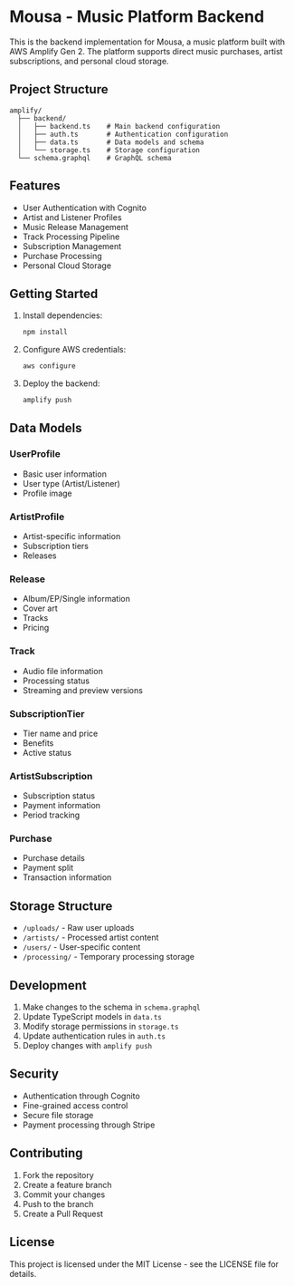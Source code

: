# Mousa - Music Platform Backend

This is the backend implementation for Mousa, a music platform built with AWS Amplify Gen 2. The platform supports direct music purchases, artist subscriptions, and personal cloud storage.

## Project Structure

```
amplify/
  ├── backend/
  │   ├── backend.ts    # Main backend configuration
  │   ├── auth.ts       # Authentication configuration
  │   ├── data.ts       # Data models and schema
  │   └── storage.ts    # Storage configuration
  └── schema.graphql    # GraphQL schema
```

## Features

- User Authentication with Cognito
- Artist and Listener Profiles
- Music Release Management
- Track Processing Pipeline
- Subscription Management
- Purchase Processing
- Personal Cloud Storage

## Getting Started

1. Install dependencies:

   ```bash
   npm install
   ```

2. Configure AWS credentials:

   ```bash
   aws configure
   ```

3. Deploy the backend:
   ```bash
   amplify push
   ```

## Data Models

### UserProfile

- Basic user information
- User type (Artist/Listener)
- Profile image

### ArtistProfile

- Artist-specific information
- Subscription tiers
- Releases

### Release

- Album/EP/Single information
- Cover art
- Tracks
- Pricing

### Track

- Audio file information
- Processing status
- Streaming and preview versions

### SubscriptionTier

- Tier name and price
- Benefits
- Active status

### ArtistSubscription

- Subscription status
- Payment information
- Period tracking

### Purchase

- Purchase details
- Payment split
- Transaction information

## Storage Structure

- `/uploads/` - Raw user uploads
- `/artists/` - Processed artist content
- `/users/` - User-specific content
- `/processing/` - Temporary processing storage

## Development

1. Make changes to the schema in `schema.graphql`
2. Update TypeScript models in `data.ts`
3. Modify storage permissions in `storage.ts`
4. Update authentication rules in `auth.ts`
5. Deploy changes with `amplify push`

## Security

- Authentication through Cognito
- Fine-grained access control
- Secure file storage
- Payment processing through Stripe

## Contributing

1. Fork the repository
2. Create a feature branch
3. Commit your changes
4. Push to the branch
5. Create a Pull Request

## License

This project is licensed under the MIT License - see the LICENSE file for details.

